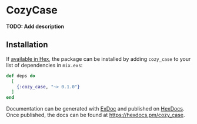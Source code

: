 # CozyCase

**TODO: Add description**

## Installation

If [available in Hex](https://hex.pm/docs/publish), the package can be installed
by adding `cozy_case` to your list of dependencies in `mix.exs`:

```elixir
def deps do
  [
    {:cozy_case, "~> 0.1.0"}
  ]
end
```

Documentation can be generated with [ExDoc](https://github.com/elixir-lang/ex_doc)
and published on [HexDocs](https://hexdocs.pm). Once published, the docs can
be found at <https://hexdocs.pm/cozy_case>.

